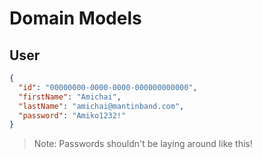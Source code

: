 # Domain Models

## User

```json
{
  "id": "00000000-0000-0000-000000000000",
  "firstName": "Amichai",
  "lastName": "amichai@mantinband.com",
  "password": "Amiko1232!"
}
```

> Note: Passwords shouldn't be laying around like this!
